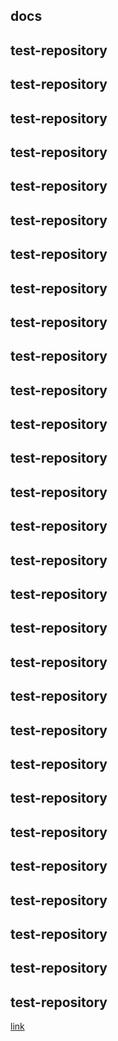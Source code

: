 ## docs 
## test-repository
## test-repository
## test-repository
## test-repository
## test-repository
## test-repository
## test-repository
## test-repository
## test-repository
## test-repository
## test-repository
## test-repository
## test-repository
## test-repository
## test-repository
## test-repository
## test-repository
## test-repository
## test-repository
## test-repository
## test-repository
## test-repository
## test-repository
## test-repository
## test-repository
## test-repository
## test-repository
## test-repository
## test-repository
[link](#docs)
